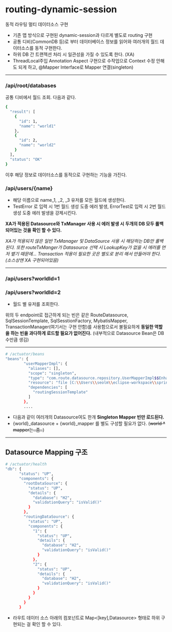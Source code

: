 # routing-dynamic-session
동적 라우팅 멀티 데이터소스 구현

- 기존 맵 방식으로 구현된 dynamic-session과 다르게 별도로 routing 구현
- 공통 디비(CommonDB 등)로 부터 데이터베이스 정보를 읽어와 여러개의 월드 데이터소스를 동적 구현한다.
- 하위 DB 간 트랜젝션 처리 시 일관성을 가질 수 있도록 한다. (XA)
- ThreadLocal주입 Annotation Aspect 구현으로 수작업으로 Context 수정 안해도 되게 하고, @Mapper Interface로 Mapper 연결(singleton) 

---

### /api/root/databases
공통 디비에서 월드 조회. 다음과 같다.
```bash
{
  "result": [
    {
      "id": 1,
      "name": "world1"
    },
    {
      "id": 2,
      "name": "world2"
    }
  ],
  "status": "OK"
}
```

이후 해당 정보로 데이터소스를 동적으로 구현하는 기능을 가진다. 
### /api/users/{name}
- 해당 이름으로 name_1, _2, _3 유저를 모든 월드에 생성한다.
- TestError 로 입력 시 1번 월드 생성 도중 에러 발생, ErrorTest로 입력 시 2번 월드 생성 도중 에러 발생을 강제시킨다.

**XA가 적용된 Datasource와 TxManager 사용 시 에러 발생 시 두개의 DB 모두 롤백되어있는 것을 확인 할 수 있다.**

*XA가 적용되지 않은 일반 TxManager 및 DataSource 사용 시 해당하는 DB만 롤백된다. 또한 routeTxManger가 Datasource 선택 시 LookupKey가 없을 시
에러를 먼저 뱉기 때문에... Transaction 적용이 필요한 곳은 별도로 분리 해서 만들어야 한다. (소스상엔 XA 구현되어있음)*

---

### /api/users?worldId=1
### /api/users?worldId=2
- 월드 별 유저를 조회한다.

위의 두 endpoint로 접근하게 되는 빈은 같은 RouteDatasource, SqlSessionTemplate, SqlSesstionFactory, MybatisMapper, TransactionManager(여기서는 구현 안함)를 
사용함으로서 불필요하게 **동일한 역할을 하는 빈을 과다하게 로드할 필요가 없어진다.** (내부적으로 Datasource Bean은 DB수만큼 생김)

---

```bash
# /actuator/beans
"beans": {
        "userMapperImpl": {
          "aliases": [],
          "scope": "singleton",
          "type": "com.route.datasource.repository.UserMapperImpl$$EnhancerBySpringCGLIB$$dda52561",
          "resource": "file [C:\\Users\\seolm\\eclipse-workspace\\spring-route-datasource\\target\\classes\\com\\route\\datasource\\repository\\UserMapperImpl.class]",
          "dependencies": [
            "routingSessionTemplate"
          ]
        },
        ....
```
- 다음과 같이 여러개의 Datasource여도 한개 **Singleton Mapper 빈만 로드된다.**
- {world}_datasource + {world}_mapper 를 별도 구성할 필요가 없다. (~~world * mapper는..좀..~~)

---

## Datasource Mapping 구조
```bash
# /actuator/health
"db": {
      "status": "UP",
      "components": {
        "rootDataSource": {
          "status": "UP",
          "details": {
            "database": "H2",
            "validationQuery": "isValid()"
          }
        },
        "routingDataSource": {
          "status": "UP",
          "components": {
            "1": {
              "status": "UP",
              "details": {
                "database": "H2",
                "validationQuery": "isValid()"
              }
            },
            "2": {
              "status": "UP",
              "details": {
                "database": "H2",
                "validationQuery": "isValid()"
              }
            }
          }
        }
      }
```
- 라우트 데이터 소스 아래의 컴포넌트로 Map<[key],Datasource> 형태로 하위 구현되는 걸 확인 할 수 있다.
